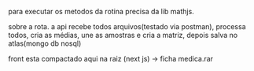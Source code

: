 para executar os metodos da rotina precisa da lib mathjs.

sobre a rota. a api recebe todos arquivos(testado via postman), processa todos, cria as médias, une as amostras e cria a matriz, depois salva no atlas(mongo db nosql)

front esta compactado aqui na raiz (next js) -> ficha medica.rar

